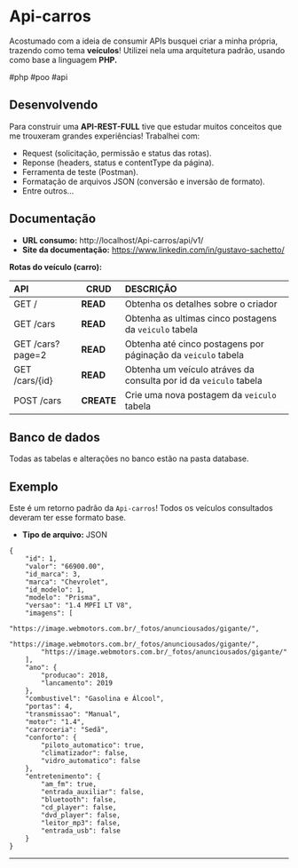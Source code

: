 # Api-carros
Acostumado com a ideia de consumir APIs busquei criar a minha própria, trazendo como tema __veículos__! Utilizei nela uma arquitetura padrão, usando como base a linguagem __PHP.__

#php #poo #api

## Desenvolvendo
Para construir uma __API-REST-FULL__ tive que estudar muitos conceitos que me trouxeram grandes experiências! Trabalhei com: 

* Request (solicitação, permissão e status das rotas).
* Reponse (headers, status e contentType da página).
* Ferramenta de teste (Postman).
* Formatação de arquivos JSON (conversão e inversão de formato).
* Entre outros...

## Documentação
* __URL consumo:__ http://localhost/Api-carros/api/v1/
* __Site da documentação:__ https://www.linkedin.com/in/gustavo-sachetto/

__Rotas do veículo (carro):__

| API                | CRUD           | DESCRIÇÃO                                                                   |
| :----------        | -------------- | :-------------------------------------------------------------------------- |
| GET /              | __READ__       | Obtenha os detalhes sobre o criador                                         |
| GET /cars          | __READ__       | Obtenha as ultimas cinco postagens da `veiculo` tabela                      |
| GET /cars?page=2   | __READ__       | Obtenha até cinco postagens por páginação da `veiculo` tabela               |
| GET /cars/{id}     | __READ__       | Obtenha um veículo atráves da consulta por id da `veiculo` tabela           |
| POST /cars         | __CREATE__     | Crie uma nova postagem da `veiculo` tabela                                  |

## Banco de dados
Todas as tabelas e alterações no banco estão na pasta database.

## Exemplo
Este é um retorno padrão da `Api-carros`! Todos os veículos consultados deveram ter esse formato base.
* __Tipo de arquivo:__ JSON

```
{
	"id": 1,
	"valor": "66900.00",
	"id_marca": 3,
	"marca": "Chevrolet",
	"id_modelo": 1,
	"modelo": "Prisma",
	"versao": "1.4 MPFI LT V8",
	"imagens": [
		"https://image.webmotors.com.br/_fotos/anunciousados/gigante/",
		"https://image.webmotors.com.br/_fotos/anunciousados/gigante/",
		"https://image.webmotors.com.br/_fotos/anunciousados/gigante/"
	],
	"ano": {
		"producao": 2018,
		"lancamento": 2019
	},
	"combustivel": "Gasolina e Álcool",
	"portas": 4,
	"transmissao": "Manual",
	"motor": "1.4",
	"carroceria": "Sedã",
	"conforto": {
		"piloto_automatico": true,
		"climatizador": false,
		"vidro_automatico": false
	},
	"entretenimento": {
		"am_fm": true,
		"entrada_auxiliar": false,
		"bluetooth": false,
		"cd_player": false,
		"dvd_player": false,
		"leitor_mp3": false,
		"entrada_usb": false
	}
}
```

********************************
